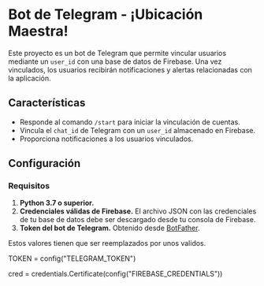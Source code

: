 # Bot de Telegram - ¡Ubicación Maestra!

Este proyecto es un bot de Telegram que permite vincular usuarios mediante un `user_id` con una base de datos de Firebase. Una vez vinculados, los usuarios recibirán notificaciones y alertas relacionadas con la aplicación.

## Características
- Responde al comando `/start` para iniciar la vinculación de cuentas.
- Vincula el `chat_id` de Telegram con un `user_id` almacenado en Firebase.
- Proporciona notificaciones a los usuarios vinculados.

## Configuración

### Requisitos
1. **Python 3.7 o superior.**
2. **Credenciales válidas de Firebase.** El archivo JSON con las credenciales de tu base de datos debe ser descargado desde tu consola de Firebase.
3. **Token del bot de Telegram.** Obtenido desde [BotFather](https://core.telegram.org/bots#botfather).

Estos valores tienen que ser reemplazados por unos validos.

TOKEN = config("TELEGRAM_TOKEN")

cred = credentials.Certificate(config("FIREBASE_CREDENTIALS"))
